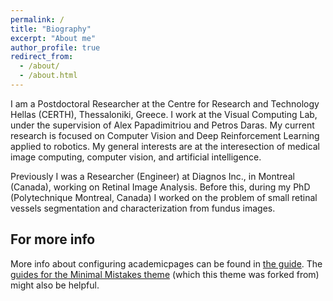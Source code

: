 ```yaml
---
permalink: /
title: "Biography"
excerpt: "About me"
author_profile: true
redirect_from: 
  - /about/
  - /about.html
---
```


I am a Postdoctoral Researcher at the Centre for Research and Technology Hellas (CERTH), Thessaloniki, Greece. I work at the Visual Computing Lab, under the supervision of Alex Papadimitriou and Petros Daras. My current research is focused on Computer Vision and Deep Reinforcement Learning applied to robotics. My general interests are at the interesection of medical image computing, computer vision, and artificial intelligence.

Previously I was a Researcher (Engineer) at Diagnos Inc., in Montreal (Canada), working on Retinal Image Analysis. Before this, during my PhD (Polytechnique Montreal, Canada) I worked on the problem of small retinal vessels segmentation and characterization from fundus images.

For more info
------
More info about configuring academicpages can be found in [the guide](https://academicpages.github.io/markdown/). The [guides for the Minimal Mistakes theme](https://mmistakes.github.io/minimal-mistakes/docs/configuration/) (which this theme was forked from) might also be helpful.
